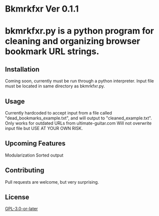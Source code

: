 # Bkmrkfxr Ver 0.1.1

# bkmrkfxr.py is a python program for cleaning and organizing browser bookmark URL strings.

## Installation

Coming soon, currently must be run through a python interpreter.
Input file must be located in same directory as bkmrkfxr.py.

## Usage

Currently hardcoded to accept input from a file called "dead_bookmarks_example.txt", and will output to "cleaned_example.txt".
Only works for outdated URLs from ultimate-guitar.com
Will not overwrite input file but USE AT YOUR OWN RISK.

## Upcoming Features
Modularization
Sorted output

## Contributing
Pull requests are welcome, but very surprising.

## License
[GPL-3.0-or-later](https://www.gnu.org/licenses/gpl-3.0.en.html)